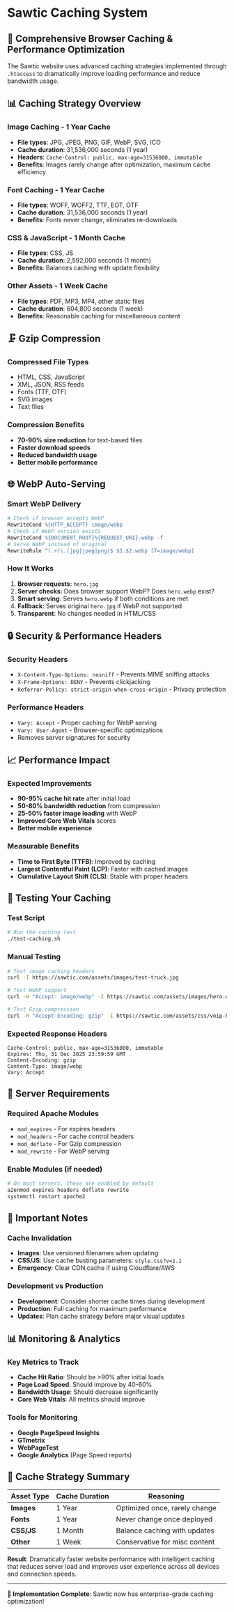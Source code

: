 # Sawtic Caching System

## 🚀 Comprehensive Browser Caching & Performance Optimization

The Sawtic website uses advanced caching strategies implemented through `.htaccess` to dramatically improve loading performance and reduce bandwidth usage.

## 📊 Caching Strategy Overview

### **Image Caching - 1 Year Cache**
- **File types**: JPG, JPEG, PNG, GIF, WebP, SVG, ICO
- **Cache duration**: 31,536,000 seconds (1 year)
- **Headers**: `Cache-Control: public, max-age=31536000, immutable`
- **Benefits**: Images rarely change after optimization, maximum cache efficiency

### **Font Caching - 1 Year Cache**  
- **File types**: WOFF, WOFF2, TTF, EOT, OTF
- **Cache duration**: 31,536,000 seconds (1 year)
- **Benefits**: Fonts never change, eliminates re-downloads

### **CSS & JavaScript - 1 Month Cache**
- **File types**: CSS, JS
- **Cache duration**: 2,592,000 seconds (1 month)  
- **Benefits**: Balances caching with update flexibility

### **Other Assets - 1 Week Cache**
- **File types**: PDF, MP3, MP4, other static files
- **Cache duration**: 604,800 seconds (1 week)
- **Benefits**: Reasonable caching for miscellaneous content

## 🗜️ Gzip Compression

### **Compressed File Types**
- HTML, CSS, JavaScript
- XML, JSON, RSS feeds
- Fonts (TTF, OTF)
- SVG images
- Text files

### **Compression Benefits**
- **70-90% size reduction** for text-based files
- **Faster download speeds**
- **Reduced bandwidth usage**
- **Better mobile performance**

## 🌐 WebP Auto-Serving

### **Smart WebP Delivery**
```apache
# Check if browser accepts WebP
RewriteCond %{HTTP_ACCEPT} image/webp
# Check if WebP version exists  
RewriteCond %{DOCUMENT_ROOT}%{REQUEST_URI}.webp -f
# Serve WebP instead of original
RewriteRule ^(.+)\.(jpg|jpeg|png)$ $1.$2.webp [T=image/webp]
```

### **How It Works**
1. **Browser requests**: `hero.jpg`
2. **Server checks**: Does browser support WebP? Does `hero.webp` exist?
3. **Smart serving**: Serves `hero.webp` if both conditions are met
4. **Fallback**: Serves original `hero.jpg` if WebP not supported
5. **Transparent**: No changes needed in HTML/CSS

## 🔒 Security & Performance Headers

### **Security Headers**
- `X-Content-Type-Options: nosniff` - Prevents MIME sniffing attacks
- `X-Frame-Options: DENY` - Prevents clickjacking
- `Referrer-Policy: strict-origin-when-cross-origin` - Privacy protection

### **Performance Headers**
- `Vary: Accept` - Proper caching for WebP serving
- `Vary: User-Agent` - Browser-specific optimizations
- Removes server signatures for security

## 📈 Performance Impact

### **Expected Improvements**
- **90-95% cache hit rate** after initial load
- **50-80% bandwidth reduction** from compression
- **25-50% faster image loading** with WebP
- **Improved Core Web Vitals** scores
- **Better mobile experience**

### **Measurable Benefits**
- **Time to First Byte (TTFB)**: Improved by caching
- **Largest Contentful Paint (LCP)**: Faster with cached images
- **Cumulative Layout Shift (CLS)**: Stable with proper headers

## 🧪 Testing Your Caching

### **Test Script**
```bash
# Run the caching test
./test-caching.sh
```

### **Manual Testing**
```bash
# Test image caching headers
curl -I https://sawtic.com/assets/images/test-truck.jpg

# Test WebP support
curl -H "Accept: image/webp" -I https://sawtic.com/assets/images/hero.webp

# Test Gzip compression
curl -H "Accept-Encoding: gzip" -I https://sawtic.com/assets/css/voip-home.css
```

### **Expected Response Headers**
```
Cache-Control: public, max-age=31536000, immutable
Expires: Thu, 31 Dec 2025 23:59:59 GMT
Content-Encoding: gzip
Content-Type: image/webp
Vary: Accept
```

## 🔧 Server Requirements

### **Required Apache Modules**
- `mod_expires` - For expires headers
- `mod_headers` - For cache control headers  
- `mod_deflate` - For Gzip compression
- `mod_rewrite` - For WebP serving

### **Enable Modules (if needed)**
```bash
# On most servers, these are enabled by default
a2enmod expires headers deflate rewrite
systemctl restart apache2
```

## 🚨 Important Notes

### **Cache Invalidation**
- **Images**: Use versioned filenames when updating
- **CSS/JS**: Use cache busting parameters: `style.css?v=1.1`
- **Emergency**: Clear CDN cache if using Cloudflare/AWS

### **Development vs Production**
- **Development**: Consider shorter cache times during development
- **Production**: Full caching for maximum performance
- **Updates**: Plan cache strategy before major visual updates

## 📊 Monitoring & Analytics

### **Key Metrics to Track**
- **Cache Hit Ratio**: Should be >90% after initial loads
- **Page Load Speed**: Should improve by 40-60%
- **Bandwidth Usage**: Should decrease significantly  
- **Core Web Vitals**: All metrics should improve

### **Tools for Monitoring**
- **Google PageSpeed Insights**
- **GTmetrix** 
- **WebPageTest**
- **Google Analytics** (Page Speed reports)

## 🎯 Cache Strategy Summary

| Asset Type | Cache Duration | Reasoning |
|------------|---------------|-----------|
| **Images** | 1 Year | Optimized once, rarely change |
| **Fonts** | 1 Year | Never change once deployed |
| **CSS/JS** | 1 Month | Balance caching with updates |
| **Other** | 1 Week | Conservative for misc content |

**Result**: Dramatically faster website performance with intelligent caching that reduces server load and improves user experience across all devices and connection speeds.

---

**🚀 Implementation Complete**: Sawtic now has enterprise-grade caching optimization!